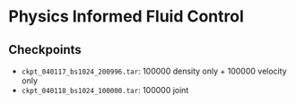 # Physics Informed Fluid Control

## Checkpoints

- `ckpt_040117_bs1024_200996.tar`: 100000 density only + 100000 velocity only
- `ckpt_040118_bs1024_100000.tar`: 100000 joint